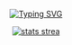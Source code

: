 <p align="center">
  <a href="https://github.com/oatiliohector/oatiliohector"><img src="https://readme-typing-svg.demolab.com?font=Fira+Code&pause=1000&color=9D0E45&background=FF494900&center=true&lines=Welcome+to+my+profile.;I+am+Atilio+Hector;A+Python+Software+Engineer;" alt="Typing SVG" /></a>
</p>
<p align="center">
<a href="https://git.io/streak-stats">
  <img src="https://streak-stats.demolab.com/?user=oatiliohector&theme=highcontrast&border_radius=10" alt="stats strea"></a>
</p>
